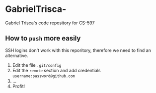 GabrielTrisca-
==============

Gabriel Trisca's  code repository for CS-597

How to `push` more easily
------------

SSH logins don't work with this reporitory, therefore we need to find an alternative.

1. Edit the file `.git/config`
2. Edit the `remote` section and add credentials `username:password@github.com`
3. ...
4. Profit!
